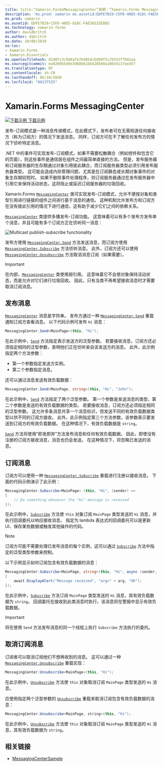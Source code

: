 ```yaml
---
title: title:"Xamarin.FormsMessagingCenter”说明：“Xamarin.Forms MessagingCenter 类可实现发布-订阅模式，允许不便按对象和类型引用进行链接的组件之间进行基于消息的通信。”
description: 'ms.prod: xamarin ms.assetid:EDFE7B19-C5FD-40D5-816C-FAE56532E885 ms.technology: xamarin-forms author: davidbritch ms.author: dabritch ms.date:2019/10/08 no-loc: [Xamarin.Forms, Xamarin.Essentials]'
ms.prod: xamarin
ms.assetid: EDFE7B19-C5FD-40D5-816C-FAE56532E885
ms.technology: xamarin-forms
author: davidbritch
ms.author: dabritch
ms.date: 10/08/2019
no-loc:
- Xamarin.Forms
- Xamarin.Essentials
ms.openlocfilehash: d1407c3c948afe764854cbd99f5c29332f7041aa
ms.sourcegitcommit: ea9269b5d9e3d68b61bb428560a10034117ee457
ms.translationtype: HT
ms.contentlocale: zh-CN
ms.lasthandoff: 06/10/2020
ms.locfileid: "84137535"
---
```

# <a name="xamarinforms-messagingcenter"></a>Xamarin.Forms MessagingCenter

[![下载示例](~/media/shared/download.png) 下载示例](https://docs.microsoft.com/samples/xamarin/xamarin-forms-samples/usingmessagingcenter)

发布-订阅模式是一种消息传递模式，在此模式下，发布者可在无需知道任何接收方（称为订阅方）的情况下发送消息。 同样，订阅方可在不了解任何发布方的情况下侦听特定消息。

.NET 中的事件可实现发布-订阅模式，如果不需要松散耦合（例如控件和包含它的页面），则这些事件是通信层在组件之间最简单直接的方法。 但是，发布服务器和订阅服务器的生存期通过对象引用彼此耦合，而订阅服务器类型必须引用发布服务器类型。 这可能会造成内存管理问题，尤其是在订阅静态或长期对象事件的对象生存期较短时。 如果不删除事件处理程序，则订阅服务器通过在发布服务器中引用它来保持活动状态，这将阻止或延迟订阅服务器的垃圾回收。

Xamarin.Forms [`MessagingCenter`](xref:Xamarin.Forms.MessagingCenter) 类可实现发布-订阅模式，允许不便按对象和类型引用进行链接的组件之间进行基于消息的通信。 这种机制允许发布方和订阅方在没有彼此引用的情况下进行通信，这有助于减少它们之间的依赖关系。

[`MessagingCenter`](xref:Xamarin.Forms.MessagingCenter) 类提供多播发布-订阅功能。 这意味着可以有多个发布方发布单个消息，并且可能有多个订阅方正在侦听同一消息：

![](messaging-center-images/messaging-center.png "Multicast publish-subscribe functionality")

发布方使用 [`MessagingCenter.Send`](xref:Xamarin.Forms.MessagingCenter.Send*) 方法发送消息，而订阅方使用 [`MessagingCenter.Subscribe`](xref:Xamarin.Forms.MessagingCenter.Subscribe*) 方法侦听消息。 此外，订阅方还可以使用 [`MessagingCenter.Unsubscribe`](xref:Xamarin.Forms.MessagingCenter.Unsubscribe*) 方法取消消息订阅（如果需要）。

> [!IMPORTANT]
> 在内部，[`MessagingCenter`](xref:Xamarin.Forms.MessagingCenter) 类使用弱引用。 这意味着它不会使对象保持活动状态，而是允许对它们进行垃圾回收。 因此，只有当类不再希望接收消息时才需要取消订阅消息。

## <a name="publish-a-message"></a>发布消息

[`MessagingCenter`](xref:Xamarin.Forms.MessagingCenter) 消息是字符串。 发布方通过一种 [`MessagingCenter.Send`](xref:Xamarin.Forms.MessagingCenter.Send*) 重载通知订阅方查看消息。 以下代码示例可发布 `Hi` 消息：

```csharp
MessagingCenter.Send<MainPage>(this, "Hi");
```

在此示例中，[`Send`](xref:Xamarin.Forms.MessagingCenter.Send*) 方法指定表示发送方的泛型参数。 若要接收消息，订阅方还必须指定相同的泛型参数，表明他们正在侦听来自该发送方的消息。 此外，此示例指定两个方法参数：

- 第一个参数指定发送方实例。
- 第二个参数指定消息。

还可以通过消息发送有效负载数据：

```csharp
MessagingCenter.Send<MainPage, string>(this, "Hi", "John");
```

在此示例中，[`Send`](xref:Xamarin.Forms.MessagingCenter.Send*) 方法指定了两个泛型参数。 第一个参数是发送消息的类型，第二个参数是发送的有效负载数据的类型。 若要接收消息，订阅方还必须指定相同的泛型参数。 这允许多条消息共享一个消息标识，但发送不同的有效负载数据类型以供不同的订阅方接收。 此外，此示例指定第三个方法参数，该参数表示要发送到订阅方的有效负载数据。 在这种情况下，有效负载数据是 `string`。

[`Send`](xref:Xamarin.Forms.MessagingCenter.Send*) 方法将使用“即发即弃”方法发布消息和任何有效负载数据。 因此，即使没有注册的订阅方接收消息，消息也仍会发送。 在这种情况下，将忽略已发送的消息。

## <a name="subscribe-to-a-message"></a>订阅消息

订阅方可以使用一种 [`MessagingCenter.Subscribe`](xref:Xamarin.Forms.MessagingCenter.Subscribe*) 重载进行注册以接收消息。 下面的代码示例演示了此示例：

```csharp
MessagingCenter.Subscribe<MainPage> (this, "Hi", (sender) =>
{
    // Do something whenever the "Hi" message is received
});
```

在此示例中，[`Subscribe`](xref:Xamarin.Forms.MessagingCenter.Subscribe*) 方法使 `this` 对象订阅 `MainPage` 类型发送的 `Hi` 消息，并执行回调委托以响应接收消息。 指定为 lambda 表达式的回调委托可以是更新 UI、保存某些数据或触发其他操作的代码。

> [!NOTE]
> 订阅方可能不需要处理已发布消息的每个实例，这可以通过 [`Subscribe`](xref:Xamarin.Forms.MessagingCenter.Subscribe*) 方法中指定的泛型类型参数来控制。

以下示例显示如何订阅包含有效负载数据的消息：

```csharp
MessagingCenter.Subscribe<MainPage, string>(this, "Hi", async (sender, arg) =>
{
    await DisplayAlert("Message received", "arg=" + arg, "OK");
});
```

在此示例中，[`Subscribe`](xref:Xamarin.Forms.MessagingCenter.Subscribe*) 方法订阅 `MainPage` 类型发送的 `Hi` 消息，其有效负载数据为 `string`。 回调委托在接收到此类消息时执行，该消息将在警报中显示有效负载数据。

> [!IMPORTANT]
> 将在使用 `Send` 方法发布消息的同一个线程上执行 `Subscribe` 方法执行的委托。

## <a name="unsubscribe-from-a-message"></a>取消订阅消息

订阅者可以取消订阅他们不想再收到的消息。 这可以通过一种 [`MessagingCenter.Unsubscribe`](xref:Xamarin.Forms.MessagingCenter.Unsubscribe*) 重载实现：

```csharp
MessagingCenter.Unsubscribe<MainPage>(this, "Hi");
```

在此示例中，[`Unsubscribe`](xref:Xamarin.Forms.MessagingCenter.Unsubscribe*) 方法使 `this` 对象取消订阅 `MainPage` 类型发送的 `Hi` 消息。

应使用指定两个泛型参数的 [`Unsubscribe`](xref:Xamarin.Forms.MessagingCenter.Unsubscribe*) 重载来取消订阅包含有效负载数据的消息：

```csharp
MessagingCenter.Unsubscribe<MainPage, string>(this, "Hi");
```

在此示例中，[`Unsubscribe`](xref:Xamarin.Forms.MessagingCenter.Unsubscribe*) 方法使 `this` 对象取消订阅 `MainPage` 类型发送的 `Hi` 消息，其有效负载数据为 `string`。

## <a name="related-links"></a>相关链接

- [MessagingCenterSample](https://docs.microsoft.com/samples/xamarin/xamarin-forms-samples/usingmessagingcenter)
